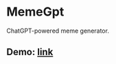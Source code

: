 # MemeGpt

ChatGPT-powered meme generator.

## Demo: [link](https://htmlpreview.github.io/?https://github.com/abell25/MemeGpt/blob/main/index.html)
